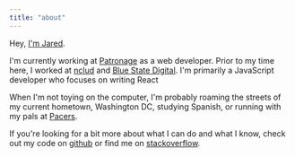 ```yaml
---
title: "about"
---
```


Hey, [I'm Jared](http://www.twitter.com/imjared). 

I'm currently working at [Patronage](https://patronage.org) as a web developer. Prior to my time here, I worked at [nclud](http://nclud.com) and [Blue State Digital](http://bluestatedigital.com). I'm primarily a JavaScript developer who focuses on writing React

When I'm not toying on the computer, I'm probably roaming the streets of my current hometown, Washington DC, studying Spanish, or running with my pals at [Pacers](https://runpacers.com).

If you're looking for a bit more about what I can do and  what I know, check out my code on [github](https://www.github.com/imjared) or find me on [stackoverflow](https://stackoverflow.com/users/628699/imjared).